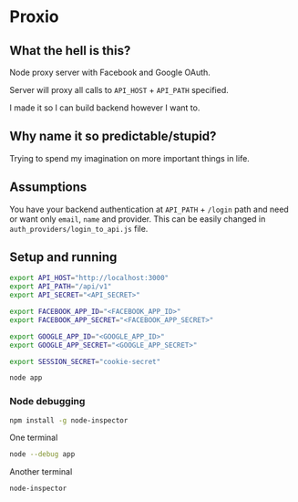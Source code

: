 # Proxio

## What the hell is this?

Node proxy server with Facebook and Google OAuth.

Server will proxy all calls to `API_HOST` + `API_PATH` specified.

I made it so I can build backend however I want to.

## Why name it so predictable/stupid?

Trying to spend my imagination on more important things in life.

## Assumptions

You have your backend authentication at `API_PATH` + `/login` path and need or want only
`email`, `name` and provider. This can be easily changed in `auth_providers/login_to_api.js` file.

## Setup and running

```bash
export API_HOST="http://localhost:3000"
export API_PATH="/api/v1"
export API_SECRET="<API_SECRET>"

export FACEBOOK_APP_ID="<FACEBOOK_APP_ID>"
export FACEBOOK_APP_SECRET="<FACEBOOK_APP_SECRET>"

export GOOGLE_APP_ID="<GOOGLE_APP_ID>"
export GOOGLE_APP_SECRET="<GOOGLE_APP_SECRET>"

export SESSION_SECRET="cookie-secret"

node app
```

### Node debugging

```sh
npm install -g node-inspector
```

One terminal

```sh
node --debug app
```

Another terminal

```sh
node-inspector
```